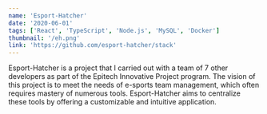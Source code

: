 ```yaml
---
name: 'Esport-Hatcher'
date: '2020-06-01'
tags: ['React', 'TypeScript', 'Node.js', 'MySQL', 'Docker']
thumbnail: '/eh.png'
link: 'https://github.com/esport-hatcher/stack'
---
```


Esport-Hatcher is a project that I carried out with a team of 7 other developers as part of the Epitech Innovative Project program. The vision of this project is to meet the needs of e-sports team management, which often requires mastery of numerous tools. Esport-Hatcher aims to centralize these tools by offering a customizable and intuitive application.
